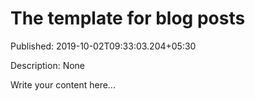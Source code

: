 # The template for blog posts

Published: 2019-10-02T09:33:03.204+05:30

Description: None

Write your content here...